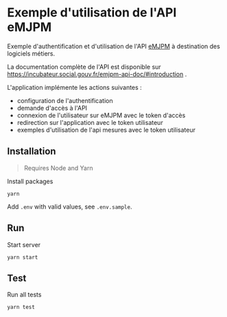 # Exemple d'utilisation de l'API eMJPM

Exemple d'authentification et d'utilisation de l'API [eMJPM](https://github.com/SocialGouv/emjpm) à destination des logiciels métiers.

La documentation complète de l'API est disponible sur https://incubateur.social.gouv.fr/emjpm-api-doc/#introduction .

L'application implémente les actions suivantes :
* configuration de l'authentification
* demande d'accès à l'API
* connexion de l'utilisateur sur eMJPM avec le token d'accès
* redirection sur l'application avec le token utilisateur
* exemples d'utilisation de l'api mesures avec le token utilisateur

## Installation

> Requires Node and Yarn

Install packages

```
yarn
```

Add `.env` with valid values, see `.env.sample`.

## Run

Start server

```
yarn start
```

## Test

Run all tests
```
yarn test
```
